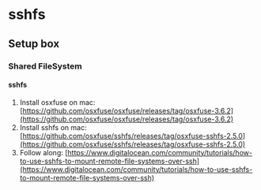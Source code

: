 # sshfs

## Setup box

### Shared FileSystem

#### sshfs

1. Install osxfuse on mac: [https://github.com/osxfuse/osxfuse/releases/tag/osxfuse-3.6.2](https://github.com/osxfuse/osxfuse/releases/tag/osxfuse-3.6.2)
2. Install sshfs on mac: [https://github.com/osxfuse/sshfs/releases/tag/osxfuse-sshfs-2.5.0](https://github.com/osxfuse/sshfs/releases/tag/osxfuse-sshfs-2.5.0)
3. Follow along: [https://www.digitalocean.com/community/tutorials/how-to-use-sshfs-to-mount-remote-file-systems-over-ssh](https://www.digitalocean.com/community/tutorials/how-to-use-sshfs-to-mount-remote-file-systems-over-ssh)

